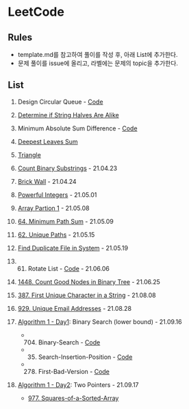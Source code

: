 # LeetCode

## Rules
- template.md를 참고하여 풀이를 작성 후, 아래 List에 추가한다.
- 문제 풀이를 issue에 올리고, 라벨에는 문제의 topic을 추가한다.

## List

1. Design Circular Queue - [Code](https://github.com/yejineee/LeetCode/blob/master/2021-04/design-circular-queue.js)
2. [Determine if String Halves Are Alike](https://github.com/yejineee/LeetCode/blob/master/2021-04/determine-if-string-halves-are-alike.md)
3. Minimum Absolute Sum Difference - [Code](https://github.com/yejineee/LeetCode/blob/master/2021-04/minimum-absolute-sum-difference.js)
4. [Deepest Leaves Sum](https://github.com/yejineee/LeetCode/blob/master/2021-04/deepest-leaves-sum.md)
5. [Triangle](https://github.com/yejineee/LeetCode/blob/master/2021-04/triangle.md)
6. [Count Binary Substrings](https://github.com/yejineee/LeetCode/blob/master/2021-04/count-binary-strings.md) - 21.04.23
7. [Brick Wall](https://github.com/yejineee/LeetCode/blob/master/2021-04/brick-wall.md) - 21.04.24
8. [Powerful Integers](https://github.com/yejineee/LeetCode/blob/master/2021-05/powerful-integers.md) - 21.05.01
9. [Array Partion 1](https://github.com/yejineee/LeetCode/blob/master/Array-and-String/array-partition-1.md) - 21.05.08
10. [64. Minimum Path Sum](https://github.com/yejineee/LeetCode/blob/master/2021-05/minimum-path-sum.md) - 21.05.09
11. [62. Unique Paths](https://github.com/yejineee/LeetCode/blob/master/2021-05/unique-path.md) - 21.05.15
12. [Find Duplicate File in System](https://github.com/yejineee/LeetCode/blob/master/2021-05/FindDuplicateFileInSystem.md) - 21.05.19
13. 61. Rotate List - [Code](https://github.com/yejineee/LeetCode/blob/master/2021-06/61-RotateList.js) - 21.06.06
14. [1448. Count Good Nodes in Binary Tree](https://github.com/yejineee/LeetCode/blob/master/2021-06/1448-CountGoodNodesinBinaryTree.md) - 21.06.25
15. [387. First Unique Character in a String](https://github.com/yejineee/LeetCode/blob/master/2021-08/387-First-Unique-Character-in-a-String.md) - 21.08.08
16. [929. Unique Email Addresses](https://github.com/yejineee/LeetCode/blob/master/2021-08/929-Unique-Email-Addresses.md) - 21.08.28
17. [Algorithm 1 - Day1](https://leetcode.com/study-plan/algorithm/): Binary Search (lower bound) - 21.09.16
      - 704. Binary-Search - [Code](https://github.com/yejineee/LeetCode/blob/master/2021-09/704-Binary-Search.js)
      - 35. Search-Insertion-Position - [Code](https://github.com/yejineee/LeetCode/blob/master/2021-09/35-Search-Insertion-Position.js)
      - 278. First-Bad-Version - [Code](https://github.com/yejineee/LeetCode/blob/master/2021-09/278-First-Bad-Version.js)
    
18. [Algorithm 1 - Day2](https://leetcode.com/study-plan/algorithm/): Two Pointers - 21.09.17
      - [977. Squares-of-a-Sorted-Array](/2021-09/977-Squares-of-a-Sorted-Array.md)
